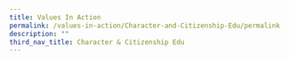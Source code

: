 ```yaml
---
title: Values In Action
permalink: /values-in-action/Character-and-Citizenship-Edu/permalink
description: ""
third_nav_title: Character & Citizenship Edu
---
```

